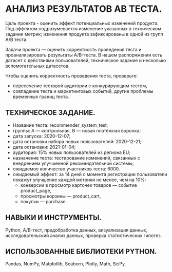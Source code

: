 # АНАЛИЗ РЕЗУЛЬТАТОВ АВ ТЕСТА.

Цель проекта - оценить эффект потенциальных изменений продукта. Под эффектом подразумевается изменение указанных в техническом задании метрик; изменения продукта зафиксированы в одной из групп А/В теста.
    
Задачи проекта — оценить корректность проведения теста и проанализировать результаты A/B-теста. В нашем распоряжении есть датасет с действиями пользователей, техническое задание и несколько вспомогательных датасетов.

Чтобы оценить корректность проведения теста, проверьте:
- пересечение тестовой аудитории с конкурирующим тестом,
- совпадение теста и маркетинговых событий, другие проблемы временных границ теста.

## ТЕХНИЧЕСКОЕ ЗАДАНИЕ. 

- Название теста: recommender_system_test;
- группы: А — контрольная, B — новая платёжная воронка;
- дата запуска: 2020-12-07;
- дата остановки набора новых пользователей: 2020-12-21;
- дата остановки: 2021-01-04;
- аудитория: 15% новых пользователей из региона EU;
- назначение теста: тестирование изменений, связанных с внедрением улучшенной рекомендательной системы;
- ожидаемое количество участников теста: 6000.
- ожидаемый эффект: за 14 дней с момента регистрации пользователи покажут улучшение каждой метрики не менее, чем на 10%:
  - конверсии в просмотр карточек товаров — событие product_page,
  - просмотры корзины — product_cart,
  - покупки — purchase. 

## НАВЫКИ И ИНСТРУМЕНТЫ.

Python, A/B-тест, предобработка данных, визуализация данных, исследовательский анализ данных, проверка статистических гипотез.

## ИСПОЛЬЗОВАННЫЕ БИБЛИОТЕКИ PYTHON.

Pandas, NumPy, Matplotlib, Seaborn, Plotly, Math, SciPy.
